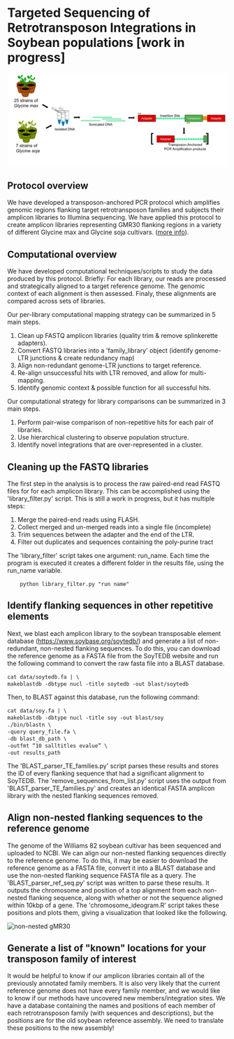 # Targeted Sequencing of Retrotransposon Integrations in Soybean populations  [work in progress]
<center><a href = "https://github.com/jasenjackson/tea-seq/"><img src = "https://github.com/jasenjackson/tea-seq/blob/master/Screen%20Shot%202019-03-31%20at%204.18.19%20PM.png?raw=true"/></a></center>

## Protocol overview
We have developed a transposon-anchored PCR protocol which amplifies genomic regions flanking target retrotransposon families and subjects their amplicon libraries to Illumina sequencing. We have applied this protocol to create amplicon libraries representing GMR30 flanking regions in a variety of different Glycine max and Glycine soja cultivars.  (<a href="https://bit.ly/2WzWjmg">more info</a>).

## Computational overview
We have developed computational techniques/scripts to study the data produced by this protocol. Briefly: For each library, our reads are processed and strategically aligned to a target reference genome. The genomic context of each alignment is then assessed. Finaly, these alignments are compared across sets of libraries.

Our per-library computational mapping strategy can be summarized in 5 main steps. 
1. Clean up FASTQ amplicon libraries (quality trim & remove splinkerette adapters).
2. Convert FASTQ libraries into a 'family_library' object (identify genome-LTR junctions & create redundancy map)
3. Align non-redundant genome-LTR junctions to target reference. 
4. Re-align unsuccessful hits with LTR removed, and allow for multi-mapping.
5. Identify genomic context & possible function for all successful hits. 

Our computational strategy for library comparisons can be summarized in 3 main steps. 
1. Perform pair-wise comparison of non-repetitive hits for each pair of libraries. 
2. Use hierarchical clustering to observe population structure. 
3. Identify novel integrations that are over-represented in a cluster. 

## Cleaning up the FASTQ libraries
The first step in the analysis is to process the raw paired-end read FASTQ files for  for each amplicon library. This can be accomplished using the 'library_filter.py' script. This is still a work in progress, but it has multiple steps:
1. Merge the paired-end reads using FLASH.
2. Collect merged and un-merged reads into a single file (incomplete)
3. Trim sequences between the adapter and the end of the LTR.
4. Filter out duplicates and sequences containing the poly-purine tract

The 'library_filter' script takes one argument: run_name. Each time the program is executed it creates a different folder in the results file, using the run_name variable.
        
        python library_filter.py "run name"

## Identify flanking sequences in other repetitive elements
Next, we blast each amplicon library to the soybean transposable element database (https://www.soybase.org/soytedb/) and generate a list of non-redundant, non-nested flanking sequences. To do this, you can download the reference genome as a FASTA file from the SoyTEDB website and run the following command to convert the raw fasta file into a BLAST database. 

    cat data/soytedb.fa | \
    makeblastdb -dbtype nucl -title soytedb -out blast/soytedb

Then, to BLAST against this database, run the following command:

    cat data/soy.fa | \
    makeblastdb -dbtype nucl -title soy -out blast/soy
    ./bin/blastn \
    -query query_file.fa \
    -db blast_db_path \
    -outfmt “10 salltitles evalue” \
    -out results_path
    
The 'BLAST_parser_TE_families.py' script parses these results and stores the ID of every flanking sequence that had a significant alignment to SoyTEDB. The 'remove_sequences_from_list.py' script uses the output from 'BLAST_parser_TE_families.py' and creates an identical FASTA amplicon library with the nested flanking sequences removed. 

## Align non-nested flanking sequences to the reference genome
The genome of the Williams 82 soybean cultivar has been sequenced and uploaded to NCBI. We can align our non-nested flanking sequences directly to the reference genome. To do this, it may be easier to download the reference genome as a FASTA file, convert it into a BLAST database and use the non-nested flanking sequence FASTA file as a query. The 'BLAST_parser_ref_seq.py' script was written to parse these results. It outputs the chromosome and position of a top alignment from each non-nested flanking sequence, along with whether or not the sequence aligned within 10kbp of a gene. The 'chromosome_ideogram.R' script takes these positions and plots them, giving a visualization that looked like the following.

![non-nested gMR30](https://github.com/jasenjackson/tea-seq/blob/master/non-nested-GMR30-sites-HL2.png?raw=true)
      
## Generate a list of "known" locations for your transposon family of interest
It would be helpful to know if our amplicon libraries contain all of the previously annotated family members. It is also very likely that the current reference genome does not have every family member, and we would like to know if our methods have uncovered new members/integration sites. We have a database containing the names and positions of each member of each retrotransposon family (with sequences and descriptions), but the positions are for the old soybean reference assembly. We need to translate these positions to the new assembly! 




